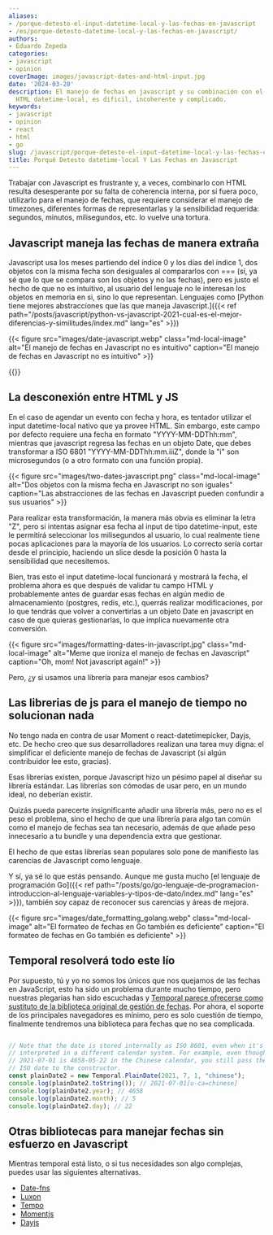 ```yaml
---
aliases:
- /porque-detesto-el-input-datetime-local-y-las-fechas-en-javascript
- /es/porque-detesto-datetime-local-y-las-fechas-en-javascript/
authors:
- Eduardo Zepeda
categories:
- javascript
- opinion
coverImage: images/javascript-dates-and-html-input.jpg
date: '2024-03-20'
description: El manejo de fechas en javascript y su combinación con el input estándar
  HTML datetime-local, es dificil, incoherente y complicado.
keywords:
- javascript
- opinion
- react
- html
- go
slug: /javascript/porque-detesto-el-input-datetime-local-y-las-fechas-en-javascript/
title: Porqué Detesto datetime-local Y Las Fechas en Javascript
---
```


Trabajar con Javascript es frustrante y, a veces, combinarlo con HTML resulta desesperante por su falta de coherencia interna, por si fuera poco, utilizarlo para el manejo de fechas, que requiere considerar el manejo de timezones, diferentes formas de representarlas y la sensibilidad requerida: segundos, minutos, milisegundos, etc. lo vuelve una tortura.

## Javascript maneja las fechas de manera extraña

Javascript usa los meses partiendo del índice 0 y los días del índice 1, dos objetos con la misma fecha son desiguales al compararlos con === (sí, ya sé que lo que se compara son los objetos y no las fechas), pero es justo el hecho de que no es intuitivo, al usuario del lenguaje no le interesan los objetos en memoria en si, sino lo que representan. Lenguajes como [Python tiene mejores abstracciones que las que maneja Javascript.]({{< ref path="/posts/javascript/python-vs-javascript-2021-cual-es-el-mejor-diferencias-y-similitudes/index.md" lang="es" >}})

{{< figure src="images/date-javascript.webp" class="md-local-image" alt="El manejo de fechas en Javascript no es intuitivo" caption="El manejo de fechas en Javascript no es intuitivo" >}}

{{<ad>}}

## La desconexión entre HTML y JS

En el caso de agendar un evento con fecha y hora, es tentador utilizar el input datetime-local nativo que ya provee HTML. Sin embargo, este campo por defecto requiere una fecha en formato "YYYY-MM-DDThh:mm", mientras que javascript regresa las fechas en un objeto Date, que debes transformar a ISO 6801 "YYYY-MM-DDThh:mm.iiiZ", donde la "i" son microsegundos (o a otro formato con una función propia).

{{< figure src="images/two-dates-javascript.png" class="md-local-image" alt="Dos objetos con la misma fecha en Javascript no son iguales" caption="Las abstracciones de las fechas en Javascript pueden confundir a sus usuarios" >}}

Para realizar esta transformación, la manera más obvia es eliminar la letra "Z", pero si intentas asignar esa fecha al input de tipo datetime-input, este le permitirá seleccionar los milisegundos al usuario, lo cual realmente tiene pocas aplicaciones para la mayoría de los usuarios. Lo correcto sería cortar desde el principio, haciendo un slice desde la posición 0 hasta la sensibilidad que necesitemos. 

Bien, tras esto el input datetime-local funcionará y mostrará la fecha, el problema ahora es que después de validar tu campo HTML y probablemente antes de guardar esas fechas en algún medio de almacenamiento (postgres, redis, etc.), querrás realizar modificaciones, por lo que tendrás que volver a convertirlas a un objeto Date en javascript en caso de que quieras gestionarlas, lo que implica nuevamente otra conversión.

{{< figure src="images/formatting-dates-in-javascript.jpg" class="md-local-image" alt="Meme que ironiza el manejo de fechas en Javascript" caption="Oh, mom! Not javascript again!" >}}

Pero, ¿y si usamos una librería para manejar esos cambios? 

## Las librerias de js para el manejo de tiempo no solucionan nada

No tengo nada en contra de usar Moment o react-datetimepicker, Dayjs, etc. De hecho creo que sus desarrolladores realizan una tarea muy digna: el simplificar el deficiente manejo de fechas de Javascript (si algún contribuidor lee esto, gracias). 

Esas librerías existen, porque Javascript hizo un pésimo papel al diseñar su librería estándar. Las librerías son cómodas de usar pero, en un mundo ideal, no deberían existir.

Quizás pueda parecerte insignificante añadir una librería más, pero no es el peso el problema, sino el hecho de que una librería para algo tan común como el manejo de fechas sea tan necesario, además de que añade peso innecesario a tu bundle y una dependencia extra que gestionar.

El hecho de que estas librerías sean populares solo pone de manifiesto las carencias de Javascript como lenguaje. 

Y sí, ya sé lo que estás pensando. Aunque me gusta mucho [el lenguaje de programación Go]({{< ref path="/posts/go/go-lenguaje-de-programacion-introduccion-al-lenguaje-variables-y-tipos-de-dato/index.md" lang="es" >}}), también soy capaz de reconocer sus carencias y áreas de mejora.

{{< figure src="images/date_formatting_golang.webp" class="md-local-image" alt="El formateo de fechas en Go también es deficiente" caption="El formateo de fechas en Go también es deficiente" >}}

## Temporal resolverá todo este lío

Por supuesto, tú y yo no somos los únicos que nos quejamos de las fechas en JavaScript, esto ha sido un problema durante mucho tiempo, pero nuestras plegarias han sido escuchadas y [Temporal parece ofrecerse como sustituto de la biblioteca original de gestión de fechas](https://developer.mozilla.org/en-US/docs/Web/JavaScript/Reference/Global_Objects/Temporal). Por ahora, el soporte de los principales navegadores es mínimo, pero es solo cuestión de tiempo, finalmente tendremos una biblioteca para fechas que no sea complicada.

``` javascript

// Note that the date is stored internally as ISO 8601, even when it's
// interpreted in a different calendar system. For example, even though
// 2021-07-01 is 4658-05-22 in the Chinese calendar, you still pass the
// ISO date to the constructor.
const plainDate2 = new Temporal.PlainDate(2021, 7, 1, "chinese");
console.log(plainDate2.toString()); // 2021-07-01[u-ca=chinese]
console.log(plainDate2.year); // 4658
console.log(plainDate2.month); // 5
console.log(plainDate2.day); // 22
```

## Otras bibliotecas para manejar fechas sin esfuerzo en Javascript

Mientras temporal está listo, o si tus necesidades son algo complejas, puedes usar las siguientes alternativas.

- [Date-fns](https://date-fns.org/#?)
- [Luxon](https://moment.github.io/luxon/#/#?)
- [Tempo](https://tempo.formkit.com/#?)
- [Momentjs](https://momentjs.com/#?)
- [Dayjs](https://day.js.org/#?)